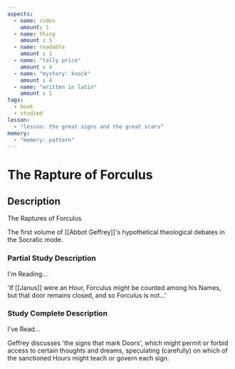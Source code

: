 ```yaml
---
aspects: 
  - name: codex
    amount: 1
  - name: thing
    amount : 1
  - name: readable
    amount : 1
  - name: "tally price"
    amount : 4
  - name: "mystery: knock"
    amount : 4
  - name: "written in latin"
    amount : 1
tags:
  - book
  - studied
lesson:
  - "lesson: the great signs and the great scars"
memory:
  - "memory: pattern"
---
```


# The Rapture of Forculus

## Description
The Raptures of Forculus

The first volume of [[Abbot Geffrey]]'s hypothetical theological debates in the Socratic mode.
### Partial Study Description
I'm Reading...

'If [[Janus]] were an Hour, Forculus might be counted among his Names, but that door remains closed, and so Forculus is not…'
### Study Complete Description
I've Read...

Geffrey discusses 'the signs that mark Doors', which might permit or forbid access to certain thoughts and dreams, speculating (carefully) on which of the sanctioned Hours might teach or govern each sign.
